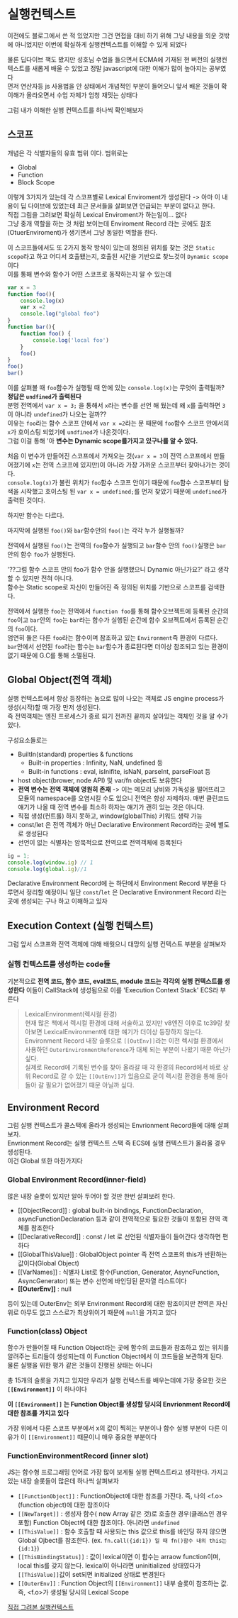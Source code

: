 # 실행컨텍스트

이전에도 블로그에서 쓴 적 있었지만 그건 면접을 대비 하기 위해 그냥 내용을 외운 것밖에 아니었지만 이번에 확실하게 실행컨텍스트를 이해할 수 있게 되었다<br>

물론 딥다이브 책도 봤지만 성호님 수업을 들으면서 ECMA에 기재된 현 버전의 실행컨텍스트를 새롭게 배울 수 있었고 정말 javascript에 대한 이해가 많이 높아지는 공부였다<br>
먼저 연산자등 js 사용법을 안 상태에서 개념적인 부분이 들어오니 앞서 배운 것들이 확 이해가 올라오면서 수업 자체가 엄청 재밋는 상태다<br>

그럼 내가 이해한 실행 컨텍스트를 하나씩 확인해보자


## 스코프
개념은 각 식별자들의 유효 범위 이다. 범위로는
- Global
- Function
- Block Scope

이렇게 3가지가 있는데 각 스코프별로 Lexical Enviroment가 생성된다
-> 아마 이 내용이 딥 다이브에 있었는데 최근 문서들을 살펴보면 언급되는 부분이 없다고 한다.<br>
직접 그림을 그려보면 확실히 Lexical Enviroment가 하는일이... 없다<br>
그냥 중개 역할을 하는 것 처럼 보이는데 Enviroment Record 라는 곳에도 참조(OtuerEnviroment)가 생기면서 그냥 동일한 역할을 한다.

이 스코프들에서도 또 2가지 동작 방식이 있는데 정의된 위치를 찾는 것은 `Static scope`라고 하고 어디서 호출됐는지, 호출된 시간을 기반으로 찾느것이 `Dynamic scope`이다<br>
이를 통해 변수와 함수가 어떤 스코프로 동작하는지 알 수 있는데

```javascript
var x = 3
function foo(){
    console.log(x)
    var x =2
    console.log("global foo")
}
function bar(){
    function foo() {
        console.log('local foo')
    }
    foo()
}
foo()
bar()
```

이를 살펴볼 때 `foo`함수가 실행될 때 안에 있는 `console.log(x)`는 무엇이 출력될까?<br>
**정답은 `undfined`가 출력된다**<br>
분명 전역에서 `var x = 3;` 을 통해서 `x`라는 변수를 선언 해 뒀는데 왜 `x`를 출력하면 `3`이 아니라 `undefined`가 나오는 걸까??<br>
이유는 `foo`라는 함수 스코프 안에서 `var x =2`라는 문 때문에 `foo`함수 스코프 안에서의 `x`가 호이스팅 되었기에 `undfined`가 나온것이다.<br>
그럼 이걸 통해 '아 **변수는 Dynamic scope를가지고 있구나를 알 수 있다.**

처음 이 변수가 만들어진 스코프에서 가져오는 것(`var x = 3`이 전역 스코프에서 만들어졌기에 `x`는 전역 스코프에 있지만)이 아니라 가장 가까운 스코프부터 찾아나가는 것이다.<br>
`console.log(x)`가 불린 위치가 `foo`함수 스코프 안이기 때문에 `foo`함수 스코프부터 탐색을 시작했고 호이스팅 된 `var x = undefined;`를 먼저 찾았기 때문에 `undefined`가 출력된 것이다.

하지만 함수는 다르다.

마지막에 실행된 `foo()`와 `bar`함수안의 `foo()`는 각각 누가 실행될까?

전역에서 실행된 `foo()`는 전역의 `foo`함수가 실행되고 `bar`함수 안의 `foo()`실행은 `bar`안의 함수 `foo`가 실행된다.

'??그럼 함수 스코프 안의 foo가 함수 안을 실행했으니 Dynamic 아닌가요?'
라고 생각할 수 있지만 전혀 아니다.<br>
함수는 Static scope로 자신이 만들어진 즉 정의된 위치를 기반으로 스코프를 검색한다.

전역에서 실행한 `foo`는 전역에서 `function foo`를 통해 함수오브젝트에 등록된 순간의 `foo`이고 `bar`안의 `foo`는 `bar`라는 함수가 실행된 순간에 함수 오브젝트에서 등록된 순간의 `foo`이다. <br>
엄연히 둘은 다른 `foo`라는 함수이며 참조하고 있는 `Environment`즉 환경이 다르다.<br>
`bar`안에서 선언된 `foo`라는 함수는 `bar`함수가 종료된다면 더이상 참조되고 있는 환경이 없기 때문에 G.C를 통해 소멸된다.


## Global Object(전역 객체)
실행 컨텍스트에서 항상 등장하는 놈으로 많이 나오는 객체로 JS engine process가 생성(시작)할 때 가장 만저 생성된다.<br>
즉 전역객체는 엔진 프로세스가 종료 되기 전까진 끝까지 살아있는 객체인 것을 알 수가 있다.

구성요소들로는
- BuiltIn(standard) properties & functions 
  - Built-in properties : Infinity, NaN, undefined 등 
  - Built-in functions : eval, isInifite, isNaN, parseInt, parseFloat 등
- host object(brower, node API) 및 var/fn object도 보유한다
- **전역 변수는 전역 객체에 영원히 존재** -> 이는 메모리 낭비와 가독성을 떨어뜨리고 모듈의 namespace를 오염시킬 수도 있으니 전역은 항상 자제하자. 매번 클린코드 얘기가 나올 때 전역 변수를 최소하 하자는 얘기가 괜히 있는 것은 아니다.
- 직접 생성(컨트롤) 하지 못하고, window(globalThis) 키워드 생략 가능
- const/let 은 전역 객체가 아닌 Declarative Environment Record라는 곳에 별도로 생성된다
- 선언이 없는 식별자는 암묵적으로 전역으로 전역객체에 등록된다

```javascript
ig = 1;
console.log(window.ig) // 1
console.log(global.ig)//1
```


Declarative Environment Record에 는 하단에서 Environment Record 부분을 다루면서 정리할 예정이니 일단 `const`/`let` 은 Declarative Environment Record 라는 곳에 생성되는 구나 하고 이해하고 있자

## Execution Context (실행 컨텍스트)

그럼 앞서 스코프와 전역 객체에 대해 배웟으니 대망의 실행 컨텍스트 부분을 살펴보자

### 실행 컨텍스트를 생성하는 code들
기본적으로 **전역 코드, 함수 코드, eval코드, module 코드는 각각의 실행 컨텍스트를 생성한다**
이들이 CallStack에 생성됨으로 이를 'Execution Context Stack' ECS라 부른다

> LexicalEnvironment(렉시컬 환경)<br>
현재 많은 책에서 렉시컬 환경에 대해 서술하고 있지만 v8엔진 이후로 tc39랑 찾아보면 LexicalEnvironment에 대한 얘기가 더이상 등장하지 않는다.<br>
Environment Record 내장 슬롯으로 `[[OutEnv]]`라는 이전 렉시컬 환경에서 사용하던 `OuterEnvironmentReference`가 대체 되는 부분이 나왔기 때문 아닌가 싶다.<br>
실제로 Record에 기록된 변수를 찾아 올라갈 때 각 환경의 Record에서 바로 상위 Record로 갈 수 있는 `[[OutEnv]]`가 있음으로 굳이 렉시컬 환경을 통해 돌아 돌아 갈 필요가 없어졌기 때문 아닐까 싶다.

## Environment Record
그럼 실행 컨텍스트가 콜스택에 올라가 생성되는 Envrionment Record들에 대해 살펴보자.<br>
Envrionment Record는 실행 컨텍스트 스택 즉 ECS에 실행 컨텍스트가 올라올 경우 생성된다.<br>
이건 Global 또한 마찬가지다

### Global Environment Record(inner-field)

많은 내장 슬롯이 있지만 알아 두어야 할 것만 한번 살펴보려 한다.

- [[ObjectRecord]] : global built-in bindings, FunctionDeclaration, asyncFunctionDeclaration 등과 같이 전역적으로 필요한 것들이 포함된 전역 객체를 참조한다 
- [[DeclarativeRecord]] : const / let 로 선언된 식별자들이 들어간다 생각하면 편하다
- [[GlobalThisValue]] : GlobalObject pointer 즉 전역 스코프의 this가 반환하는 값이다(Global Object)
- [[VarNames]] : 식별자 List로 함수(Function, Generator, AsyncFunction, AsyncGenerator) 또는 변수 선언에 바인딩된 문자열 리스트이다
- **[[OuterEnv]]** : null

등이 있는데 OuterEnv는 외부 Environment Record에 대한 참조이지만 전역은 자신 위로 아무도 없고 스스로가 최상위이기 때문에 `null`을 가지고 있다

### Function(class) Object
함수가 만들어질 때 Function Object라는 곳에 함수의 코드들과 참조하고 있는 위치를 알려주는 트리들이 생성되는데 이 Function Object에서 이 코드들을 보관하게 된다.<br>
물론 실행을 위한 평가 같은 것들이 진행된 상태는 아니다

총 15개의 슬롯을 가지고 있지만 우리가 실행 컨텍스트를 배우는데에 가장 중요한 것은
**`[[Environment]]`** 이 하나이다

**이 `[[Environment]]` 는 Function Object를 생성할 당시의 Envrionment Record에 대한 참조를 가지고 있다**

가장 위에서 다룬 스코프 부분에서 x의 값이 찍히는 부분이나 함수 실행 부분이 다른 이유가 이 `[[Environment]]` 때문이니 매우 중요한 부분이다

### FunctionEnvironmentRecord (inner slot)
JS는 함수형 프로그래밍 언어로 가장 많이 보게될 실행 컨텍스트라고 생각한다. 가지고 있는 내장 슬롯들이 많은데 하나씩 살펴보자

- `[[FunctionObject]]` : FunctionObject에 대한 참조를 가진다. 즉, 나의 <f.o>(function object)에 대한 참조이다
- `[[NewTarget]]` : 생성자 함수( new Array 같은 것)로 호출한 경우(클래스인 경우 포함) Function Object에 대한 참조이다. 아니라면 `undefined`
- `[[ThisValue]]` : 함수 호출할 때 사용되는 this 값으로 this를 바인딩 하지 않으면 Global Ojbect를 참조한다. (ex. `fn.call({id:1}) 일 때 fn()함수 내의 this는 {id:1}`)
- `[[ThisBindingStatus]]` : 값이 lexical이면 이 함수는 arraow function이며, local this를 갖지 않는다. lexical이 아니라면 uninitialized 상태였다가 `[[ThisValue]]`값이 set되면 initialized 상태로 변경된다
- `[[OuterEnv]]` : Function Object의 `[[Environment]]` 내부 슬롯이 참조하는 값. 즉, <f.o>가 생성될 당시의 Lexical Scope

[직접 그려본 실행컨텍스트](https://github.com/hoinlee-moi/fullstack5/blob/main/trythis/ExecutionContext/README(drawing_Execution_Context).md)

